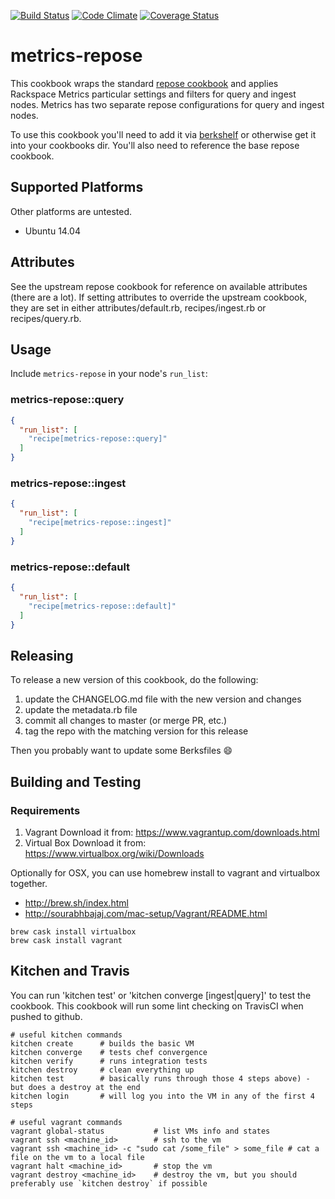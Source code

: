 [![Build Status](https://travis-ci.org/mmi-cookbooks/metrics-repose.svg)](https://travis-ci.org/mmi-cookbooks/metrics-repose)
[![Code Climate](https://codeclimate.com/github/mmi-cookbooks/metrics-repose/badges/gpa.svg)](https://codeclimate.com/github/mmi-cookbooks/metrics-repose)
[![Coverage Status](https://coveralls.io/repos/mmi-cookbooks/metrics-repose/badge.svg?branch=master&service=github)](https://coveralls.io/github/mmi-cookbooks/metrics-repose?branch=master)

# metrics-repose

This cookbook wraps the standard [repose cookbook](https://github.com/rackerlabs/cookbook-repose) and applies Rackspace Metrics particular settings and filters for query and ingest nodes.  Metrics has two separate repose configurations for query and ingest nodes.

To use this cookbook you'll need to add it via [berkshelf](http://berkshelf.com/) or otherwise get it into your cookbooks dir.  You'll also need to reference the base repose cookbook.

## Supported Platforms

Other platforms are untested.

- Ubuntu 14.04

## Attributes

See the upstream repose cookbook for reference on available attributes (there are a lot).   If setting attributes to override the upstream cookbook, they are set in either attributes/default.rb, recipes/ingest.rb or recipes/query.rb.

## Usage

Include `metrics-repose` in your node's `run_list`:

### metrics-repose::query

```json
{
  "run_list": [
    "recipe[metrics-repose::query]"
  ]
}
```

### metrics-repose::ingest

```json
{
  "run_list": [
    "recipe[metrics-repose::ingest]"
  ]
}
```

### metrics-repose::default

```json
{
  "run_list": [
    "recipe[metrics-repose::default]"
  ]
}
```

## Releasing
To release a new version of this cookbook, do the following:

1. update the CHANGELOG.md file with the new version and changes
2. update the metadata.rb file
3. commit all changes to master (or merge PR, etc.)
4. tag the repo with the matching version for this release

Then you probably want to update some Berksfiles :smile:

## Building and Testing

### Requirements
1. Vagrant
Download it from: https://www.vagrantup.com/downloads.html
2. Virtual Box
Download it from: https://www.virtualbox.org/wiki/Downloads

Optionally for OSX, you can use homebrew install to vagrant and virtualbox together. 

- http://brew.sh/index.html
- http://sourabhbajaj.com/mac-setup/Vagrant/README.html

```
brew cask install virtualbox
brew cask install vagrant
```

## Kitchen and Travis
You can run 'kitchen test' or 'kitchen converge [ingest|query]' to test the cookbook.  This cookbook will run some lint checking on TravisCI when pushed to github.

```
# useful kitchen commands
kitchen create 		# builds the basic VM
kitchen converge 	# tests chef convergence
kitchen verify 		# runs integration tests
kitchen destroy 	# clean everything up
kitchen test 		# basically runs through those 4 steps above) - but does a destroy at the end
kitchen login 		# will log you into the VM in any of the first 4 steps

# useful vagrant commands
vagrant global-status 			# list VMs info and states
vagrant ssh <machine_id> 		# ssh to the vm
vagrant ssh <machine_id> -c "sudo cat /some_file" > some_file # cat a file on the vm to a local file
vagrant halt <machine_id> 		# stop the vm
vagrant destroy <machine_id> 	# destroy the vm, but you should preferably use `kitchen destroy` if possible
```
